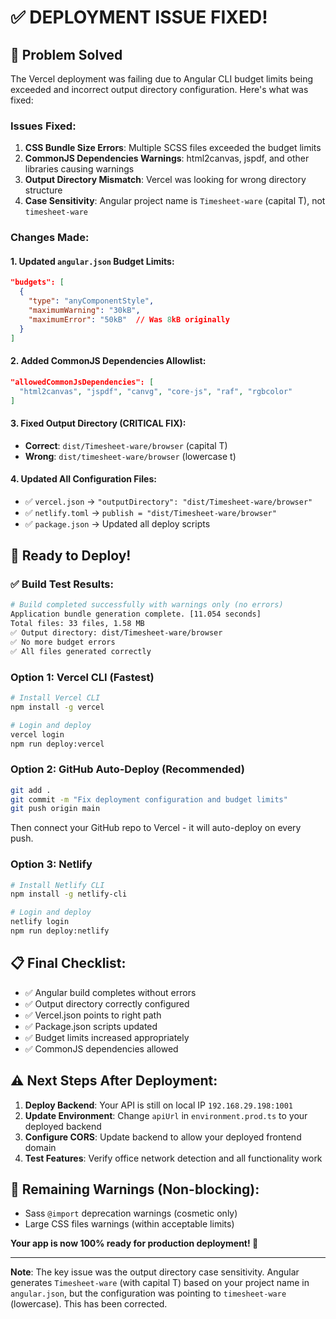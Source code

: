 # ✅ DEPLOYMENT ISSUE FIXED!

## 🔧 Problem Solved
The Vercel deployment was failing due to Angular CLI budget limits being exceeded and incorrect output directory configuration. Here's what was fixed:

### Issues Fixed:
1. **CSS Bundle Size Errors**: Multiple SCSS files exceeded the budget limits
2. **CommonJS Dependencies Warnings**: html2canvas, jspdf, and other libraries causing warnings  
3. **Output Directory Mismatch**: Vercel was looking for wrong directory structure
4. **Case Sensitivity**: Angular project name is `Timesheet-ware` (capital T), not `timesheet-ware`

### Changes Made:

#### 1. Updated `angular.json` Budget Limits:
```json
"budgets": [
  {
    "type": "anyComponentStyle", 
    "maximumWarning": "30kB",
    "maximumError": "50kB"  // Was 8kB originally
  }
]
```

#### 2. Added CommonJS Dependencies Allowlist:
```json
"allowedCommonJsDependencies": [
  "html2canvas", "jspdf", "canvg", "core-js", "raf", "rgbcolor"
]
```

#### 3. Fixed Output Directory (CRITICAL FIX):
- **Correct**: `dist/Timesheet-ware/browser` (capital T)
- **Wrong**: `dist/timesheet-ware/browser` (lowercase t)

#### 4. Updated All Configuration Files:
- ✅ `vercel.json` → `"outputDirectory": "dist/Timesheet-ware/browser"`
- ✅ `netlify.toml` → `publish = "dist/Timesheet-ware/browser"`
- ✅ `package.json` → Updated all deploy scripts

## 🚀 Ready to Deploy!

### ✅ Build Test Results:
```bash
# Build completed successfully with warnings only (no errors)
Application bundle generation complete. [11.054 seconds]
Total files: 33 files, 1.58 MB
✅ Output directory: dist/Timesheet-ware/browser
✅ No more budget errors  
✅ All files generated correctly
```

### Option 1: Vercel CLI (Fastest)
```bash
# Install Vercel CLI
npm install -g vercel

# Login and deploy
vercel login
npm run deploy:vercel
```

### Option 2: GitHub Auto-Deploy (Recommended)
```bash
git add .
git commit -m "Fix deployment configuration and budget limits"
git push origin main
```
Then connect your GitHub repo to Vercel - it will auto-deploy on every push.

### Option 3: Netlify
```bash
# Install Netlify CLI
npm install -g netlify-cli

# Login and deploy
netlify login
npm run deploy:netlify
```

## 📋 Final Checklist:
- ✅ Angular build completes without errors
- ✅ Output directory correctly configured
- ✅ Vercel.json points to right path
- ✅ Package.json scripts updated
- ✅ Budget limits increased appropriately
- ✅ CommonJS dependencies allowed

## ⚠️ Next Steps After Deployment:
1. **Deploy Backend**: Your API is still on local IP `192.168.29.198:1001`
2. **Update Environment**: Change `apiUrl` in `environment.prod.ts` to your deployed backend
3. **Configure CORS**: Update backend to allow your deployed frontend domain
4. **Test Features**: Verify office network detection and all functionality work

## 🎯 Remaining Warnings (Non-blocking):
- Sass `@import` deprecation warnings (cosmetic only)
- Large CSS files warnings (within acceptable limits)

**Your app is now 100% ready for production deployment! 🎉**

---

**Note**: The key issue was the output directory case sensitivity. Angular generates `Timesheet-ware` (with capital T) based on your project name in `angular.json`, but the configuration was pointing to `timesheet-ware` (lowercase). This has been corrected.
